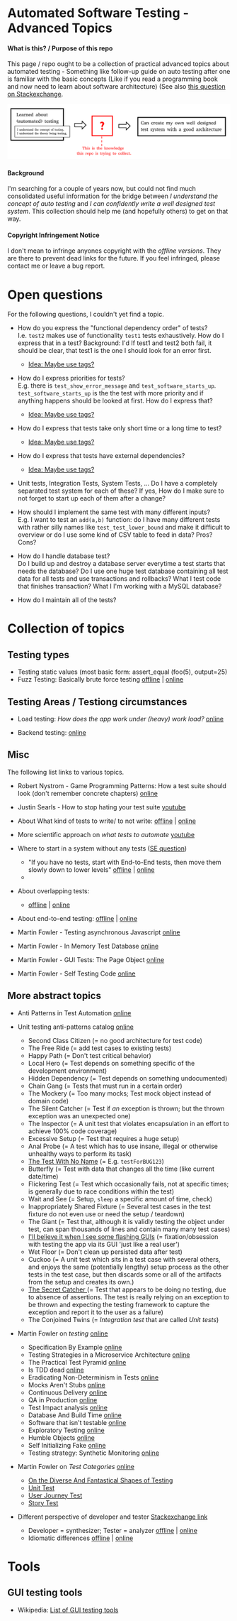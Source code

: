 Automated Software Testing - Advanced Topics
==============================================

#### **What is this? / Purpose of this repo**
This page / repo ought to be a collection of practical advanced topics about automated testing - Something like follow-up guide on auto testing after one is familiar with the basic concepts (Like if you read a programming book and now need to learn about software architecture) (See also [this question on Stackexchange](https://sqa.stackexchange.com/questions/49876/exhaustive-resources-on-concrete-advanced-test-automation-practices).

![Purpose](local_resources/img_purpose_of_this_repo.png)


#### Background
I'm searching for a couple of years now, but could not find much consolidated useful information for the bridge between *I understand the concept of auto testing* and *I can confidently write a well designed test system*. This collection should help me (and hopefully others) to get on that way.

#### Copyright Infringement Notice
I don't mean to infringe anyones copyright with the *offline versions*. They are there to prevent dead links for the future. If you feel infringed, please contact me or leave a bug report.

# Open questions

For the following questions, I couldn't yet find a topic.

- How do you express the "functional dependency order" of tests? <br>
I.e. `test2` makes use of functionality `test1` tests exhaustively. How do I express that in a test? Background: I'd If test1 and test2 both fail, it should be clear, that test1 is the one I should look for an error first.
  - [Idea: Maybe use tags?](./local_resources/structure_tests_with_tags.md)

- How do I express priorities for tests? <Br>
E.g. there is `test_show_error_message` and `test_software_starts_up`. `test_software_starts_up` is the the test with more priority and if anything happens should be looked at first. How do I express that?
  - [Idea: Maybe use tags?](./local_resources/structure_tests_with_tags.md)

- How do I express that tests take only short time or a long time to test?
  - [Idea: Maybe use tags?](./local_resources/structure_tests_with_tags.md)

- How do I express that tests have external dependencies?
  - [Idea: Maybe use tags?](./local_resources/structure_tests_with_tags.md)


- Unit tests, Integration Tests, System Tests, ... Do I have a completely separated test system for each of these? If yes, How do I make sure to not forget to start up each of them after a change?

- How should I implement the same test with many different inputs? <br>
E.g. I want to test an `add(a,b)` function: do I have many different tests with rather silly names like `test_test_lower_bound` and make it difficult to overview or do I use some kind of CSV table to feed in data? Pros? Cons?

- How do I handle database test? <br>
 Do I build up and destroy a database server everytime a test starts that needs the database? Do I use one huge test database containing all test data for all tests and use transactions and rollbacks? What I test code that finishes transaction? What I I'm working with a MySQL database?

- How do I maintain all of the tests?


# Collection of topics

## Testing types

- Testing static values (most basic form: assert_equal (foo(5), output=25)
- Fuzz Testing: Basically brute force testing [offline](local_resources/Test_Type_Fuzz_Testing.html) | [online](https://www.tutorialspoint.com/fuzz-testing-fuzzing-tutorial-what-is-types-tools-example)

## Testing Areas / Testiong circumstances
- Load testing: *How does the app work under (heavy) work load?* [online](https://www.tutorialspoint.com/load-testing-tutorial-definition-how-to-example)<br>

- Backend testing: [online](https://www.tutorialspoint.com/backend-testing-tutorial-what-is-tools-examples)

## Misc
The following list links to various topics.

- Robert Nystrom - Game Programming Patterns: How a test suite should look (don't remember concrete chapters) [online](http://gameprogrammingpatterns.com/)
- Justin Searls - How to stop hating your test suite [youtube](https://www.youtube.com/watch?v=VD51AkG8EZw)

- About What kind of tests to write/ to not write: [offline](local_resources/What_kind_of_tests_to_write.MD) | [online](https://sqa.stackexchange.com/a/45609/52466)

- More scientific approach on *what tests to automate* [youtube](https://www.youtube.com/watch?v=VL-_pnICmGY)

- Where to start in a system without any tests ([SE question](https://sqa.stackexchange.com/q/45603/52466))
  - "If you have no tests, start with End-to-End tests, then move them slowly down to lower levels" [offline](local_resources/overlapping_tests_end-to-end_API.md) | [online](https://sqa.stackexchange.com/a/45610/52466)
  -
- About overlapping tests:
  - [offline](local_resources/overlapping_tests.md) | [online](https://sqa.stackexchange.com/a/45608/52466)


- About end-to-end testing: [offline](local_resources/End-to-End_Testing_Tutorial.html) | [online](https://www.tutorialspoint.com/end-to-end-testing-tutorial-what-is-e2e-testing-with-example)

- Martin Fowler - Testing asynchronous Javascript [online](https://martinfowler.com/articles/asyncJS.html)
- Martin Fowler - In Memory Test Database [online](https://martinfowler.com/bliki/InMemoryTestDatabase.html)
- Martin Fowler - GUI Tests: The Page Object [online](https://martinfowler.com/bliki/PageObject.html)
- Martin Fowler - Self Testing Code [online](https://martinfowler.com/bliki/SelfTestingCode.html)

## More abstract topics
- Anti Patterns in Test Automation [online](https://sqa.stackexchange.com/questions/8508/what-are-anti-patterns-in-test-automation)
- Unit testing anti-patterns catalog [online](https://stackoverflow.com/questions/333682/unit-testing-anti-patterns-catalogue?answertab=votes#tab-top)
  - Second Class Citizen (= no good architecture for test code)
  - The Free Ride (= add test cases to existing tests)
  - Happy Path (= Don't test critical behavior)
  - Local Hero (= Test depends on something specific of the development environment)
  - Hidden Dependency (= Test depends on something undocumented)
  - Chain Gang (= Tests that must run in a certain order)
  - The Mockery (= Too many mocks; Test mock object instead of domain code)
  - The Silent Catcher (= Test if *an* exception is thrown; but the thrown exception was an unexpected one)
  - The Inspector (= A unit test that violates encapsulation in an effort to achieve 100% code coverage)
  - Excessive Setup (= Test that requires a huge setup)
  - Anal Probe (= A test which has to use insane, illegal or otherwise unhealthy ways to perform its task)
  - [The Test With No Name](https://stackoverflow.com/a/336766/6702598) (= E.g. `testForBUG123`)
  - Butterfly (= Test with data that changes all the time (like current date/time)
  - Flickering Test (= Test which occasionally fails, not at specific times; is generally due to race conditions within the test)
  - Wait and See (= Setup, `sleep` a specific amount of time, check)
  - Inappropriately Shared Fixture (= Several test cases in the test fixture do not even use or need the setup / teardown)
  - The Giant (= Test that, although it is validly testing the object under test, can span thousands of lines and contain many many test cases)
  - [I'll believe it when I see some flashing GUIs](https://stackoverflow.com/a/339807/6702598) (= fixation/obsession with testing the app via its GUI 'just like a real user')
  - Wet Floor (= Don't clean up persisted data after test)
  - Cuckoo (= A unit test which sits in a test case with several others, and enjoys the same (potentially lengthy) setup process as the other tests in the test case, but then discards some or all of the artifacts from the setup and creates its own.)
  - [The Secret Catcher ](https://stackoverflow.com/a/334026/6702598) (= Test that  appears to be doing no testing, due to absence of assertions. The test is really relying on an exception to be thrown and expecting the testing framework to capture the exception and report it to the user as a failure)
  - The Conjoined Twins (= *Integration test* that are called *Unit tests*)


- Martin Fowler on *testing* [online](https://martinfowler.com/tags/testing.html)
  - Specification By Example [online](https://martinfowler.com/bliki/SpecificationByExample.html)
  - Testing Strategies in a Microservice Architecture [online](https://martinfowler.com/articles/microservice-testing)
  - The Practical Test Pyramid [online](https://martinfowler.com/articles/practical-test-pyramid.html)
  - Is TDD dead [online](https://martinfowler.com/articles/is-tdd-dead/)
  - Eradicating Non-Determinism in Tests [online](https://martinfowler.com/articles/nonDeterminism.html)
  - Mocks Aren't Stubs [online](https://martinfowler.com/articles/mocksArentStubs.html)
  - Continuous Delivery [online](http://yow.eventer.com/events/1004/talks/1062)
  - QA in Production [online](https://martinfowler.com/articles/qa-in-production.html)
  - Test Impact analysis [online](https://martinfowler.com/articles/rise-test-impact-analysis.html)
  - Database And Build Time [online](https://martinfowler.com/bliki/DatabaseAndBuildTime.html)
  - Software that isn't testable [online](https://martinfowler.com/bliki/Detestable.html)
  - Exploratory Testing [online](https://martinfowler.com/bliki/ExploratoryTesting.html)
  - Humble Objects [online](https://martinfowler.com/bliki/HumbleObject.html)
  - Self Initializing Fake [online](https://martinfowler.com/bliki/SelfInitializingFake.html)
  - Testing strategy: Synthetic Monitoring [online](https://martinfowler.com/bliki/SyntheticMonitoring.html)

- Martin Fowler on *Test Categories* [online](https://martinfowler.com/tags/test%20categories.html)
  - [On the Diverse And Fantastical Shapes of Testing](https://martinfowler.com/articles/2021-test-shapes.html)
  - [Unit Test](https://martinfowler.com/bliki/UnitTest.html)
  - [User Journey Test](https://martinfowler.com/bliki/UserJourneyTest.html)
  - [Story Test](https://martinfowler.com/bliki/StoryTest.html)


- Different perspective of developer and tester [Stackexchange link](https://sqa.stackexchange.com/questions/545/how-does-a-testers-perspective-towards-software-differ-from-a-developers/548#548)
  - Developer = synthesizer; Tester = analyzer [offline](./local_resources/Differeent_perspective_of_developer_and_tester.md) | [online](https://sqa.stackexchange.com/a/546/52466)
  - Idiomatic differences [offline](./local_resources/developer_tester_idiomatic_differences.md) | [online](https://sqa.stackexchange.com/a/553/52466)


# Tools

## GUI testing tools
  - Wikipedia: [List of GUI testing tools](https://en.wikipedia.org/wiki/List_of_GUI_testing_tools)